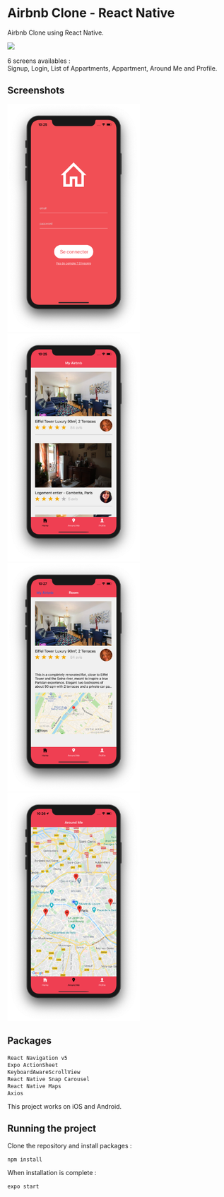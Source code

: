 # Airbnb Clone - React Native

Airbnb Clone using React Native.

<img src="https://github.com/se4astien/airbnb-react-native/blob/master/screenshots/airbnb-mobile.gif">

6 screens availables :  
Signup, Login, List of Appartments, Appartment, Around Me and Profile.


## Screenshots

<img src="https://github.com/se4astien/airbnb-react-native/blob/master/screenshots/login.png" width="300">
<img src="https://github.com/se4astien/airbnb-react-native/blob/master/screenshots/home.png" width="300">
<img src="https://github.com/se4astien/airbnb-react-native/blob/master/screenshots/appartment.png" width="300">
<img src="https://github.com/se4astien/airbnb-react-native/blob/master/screenshots/map.png" width="300">


## Packages

``` react-native
React Navigation v5
Expo ActionSheet
KeyboardAwareScrollView
React Native Snap Carousel
React Native Maps
Axios
```

This project works on iOS and Android.

## Running the project

Clone the repository and install packages : 

```
npm install
```

When installation is complete :
```
expo start
```
